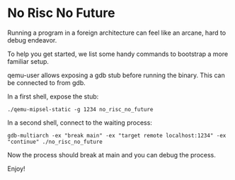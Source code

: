 # No Risc No Future
Running a program in a foreign architecture can feel like an arcane, hard to debug endeavor.

To help you get started, we list some handy commands to bootstrap a more familiar setup.

qemu-user allows exposing a gdb stub before running the binary. This can be connected to from gdb.

In a first shell, expose the stub:
```
./qemu-mipsel-static -g 1234 no_risc_no_future
```

In a second shell, connect to the waiting process:
```
gdb-multiarch -ex "break main" -ex "target remote localhost:1234" -ex "continue" ./no_risc_no_future
```

Now the process should break at main and you can debug the process.

Enjoy!